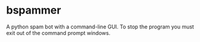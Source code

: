# bspammer
A python spam bot with a command-line GUI.
To stop the program you must exit out of the command prompt windows.
